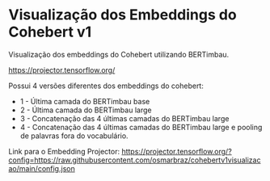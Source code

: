 # Visualização dos Embeddings do Cohebert v1

Visualização dos embeddings do Cohebert utilizando BERTimbau.

https://projector.tensorflow.org/

Possui 4 versões diferentes dos embeddings do cohebert:
- 1 - Última camada do BERTimbau base
- 2 - Última camada do BERTimbau large
- 3 - Concatenação das 4 últimas camadas do BERTimbau large
- 4 - Concatenação das 4 últimas camadas do BERTimbau large e pooling de palavras fora do vocabulário.

Link para o Embedding Projector:
https://projector.tensorflow.org/?config=https://raw.githubusercontent.com/osmarbraz/cohebertv1visualizacao/main/config.json
